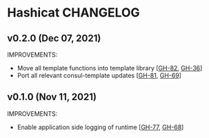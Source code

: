# Hashicat CHANGELOG

## v0.2.0 (Dec 07, 2021)

IMPROVEMENTS:

* Move all template functions into template library [[GH-82](https://github.com/hashicorp/hcat/pull/82), [GH-36](https://github.com/hashicorp/hcat/issues/36)]
* Port all relevant consul-template updates [[GH-81](https://github.com/hashicorp/hcat/pull/81), [GH-69](https://github.com/hashicorp/hcat/issues/69)]

## v0.1.0 (Nov 11, 2021)

IMPROVEMENTS:

* Enable application side logging of runtime [[GH-77](https://github.com/hashicorp/hcat/pull/77), [GH-68](https://github.com/hashicorp/hcat/issues/68)]

